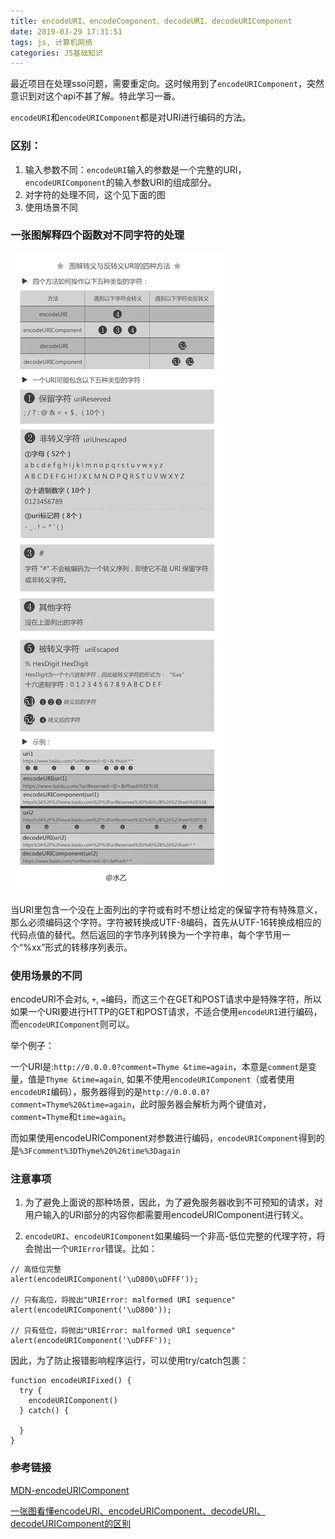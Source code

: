 ```yaml
---
title: encodeURI、encodeComponent、decodeURI、decodeURIComponent
date: 2019-03-29 17:31:51
tags: js, 计算机网络
categories: JS基础知识
---
```

最近项目在处理sso问题，需要重定向。这时候用到了`encodeURIComponent`，突然意识到对这个api不甚了解。特此学习一番。

`encodeURI`和`encodeURIComponent`都是对URI进行编码的方法。

### 区别：
1. 输入参数不同：`encodeURI`输入的参数是一个完整的URI，`encodeURIComponent`的输入参数URI的组成部分。
2. 对字符的处理不同，这个见下面的图
3. 使用场景不同


### 一张图解释四个函数对不同字符的处理
![字符分类](https://github.com/xixizhangfe/markdownImages/blob/master/charactor-type.png?raw=true)

当URI里包含一个没在上面列出的字符或有时不想让给定的保留字符有特殊意义，那么必须编码这个字符。字符被转换成UTF-8编码，首先从UTF-16转换成相应的代码点值的替代。然后返回的字节序列转换为一个字符串，每个字节用一个“%xx”形式的转移序列表示。

### 使用场景的不同
encodeURI不会对`&`, `+`, `=`编码，而这三个在GET和POST请求中是特殊字符，所以如果一个URI要进行HTTP的GET和POST请求，不适合使用`encodeURI`进行编码，而`encodeURIComponent`则可以。

举个例子：

一个URI是:`http://0.0.0.0?comment=Thyme &time=again`，本意是`comment`是变量，值是`Thyme &time=again`, 如果不使用`encodeURIComponent`（或者使用`encodeURI`编码），服务器得到的是`http://0.0.0.0?comment=Thyme%20&time=again`，此时服务器会解析为两个键值对，`comment=Thyme`和`time=again`。

而如果使用encodeURIComponent对参数进行编码，`encodeURIComponent`得到的是`%3Fcomment%3DThyme%20%26time%3Dagain`

### 注意事项
1. 为了避免上面说的那种场景，因此，为了避免服务器收到不可预知的请求，对用户输入的URI部分的内容你都需要用encodeURIComponent进行转义。

2. `encodeURI`、`encodeURIComponent`如果编码一个非高-低位完整的代理字符，将会抛出一个`URIError`错误。比如：

```
// 高低位完整
alert(encodeURIComponent('\uD800\uDFFF'));

// 只有高位，将抛出"URIError: malformed URI sequence"
alert(encodeURIComponent('\uD800'));

// 只有低位，将抛出"URIError: malformed URI sequence"
alert(encodeURIComponent('\uDFFF'));
```

因此，为了防止报错影响程序运行，可以使用try/catch包裹：

```
function encodeURIFixed() {
  try {
    encodeURIComponent()
  } catch() {

  }
}
```

### 参考链接
[MDN-encodeURIComponent](https://developer.mozilla.org/zh-CN/docs/Web/JavaScript/Reference/Global_Objects/encodeURIComponent)

[一张图看懂encodeURI、encodeURIComponent、decodeURI、decodeURIComponent的区别](https://juejin.im/post/5835836361ff4b0061f38a5d)
